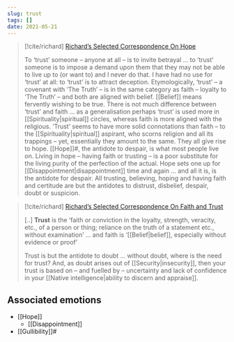 ```yaml
---
slug: trust
tags: []
date: 2021-05-21
---
```



> [!cite/richard] [Richard’s Selected Correspondence On Hope](https://www.actualfreedom.com.au/richard/selectedcorrespondence/sc-hope.htm)
> 
> To ‘trust’ someone – anyone at all – is to invite betrayal ... to ‘trust’ someone is to impose a demand upon them that they may not be able to live up to (or want to) and I never do that. I have had no use for ‘trust’ at all: to ‘trust’ is to attract deception. Etymologically, ‘trust’ – a covenant with ‘The Truth’ – is in the same category as faith – loyalty to ‘The Truth’ – and both are aligned with belief. [[Belief]] means fervently wishing to be true. There is not much difference between ‘trust’ and faith ... as a generalisation perhaps ‘trust’ is used more in [[Spirituality|spiritual]] circles, whereas faith is more aligned with the religious. ‘Trust’ seems to have more solid connotations than faith – to the [[Spirituality|spiritual]] aspirant, who scorns religion and all its trappings – yet, essentially they amount to the same. They all give rise to hope. [[Hope]]#, the antidote to despair, is what most people live on. Living in hope – having faith or trusting – is a poor substitute for the living purity of the perfection of the actual. Hope sets one up for [[Disappointment|disappointment]] time and again ... and all it is, is the antidote for despair. All trusting, believing, hoping and having faith and certitude are but the antidotes to distrust, disbelief, despair, doubt or suspicion.


> [!cite/richard] [Richard’s Selected Correspondence On Faith and Trust](https://actualfreedom.com.au/richard/selectedcorrespondence/sc-faithtrust.htm)
> 
> [..] **Trust** is the ‘faith or conviction in the loyalty, strength, veracity, etc., of a person or thing; reliance on the truth of a statement etc., without examination’ ... and faith is ‘[[Belief|belief]], especially without evidence or proof’ 
> 
> Trust is but the antidote to doubt ... without doubt, where is the need for trust? And, as doubt arises out of [[Security|insecurity]], then your trust is based on – and fuelled by – uncertainty and lack of confidence in your [[Native intelligence|ability to discern and appraise]].

## Associated emotions

- [[Hope]]
	- [[Disappointment]]
- [[Gullibility]]#